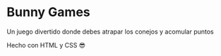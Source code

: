 # Bunny Games

Un juego divertido donde debes atrapar los conejos y acomular puntos

Hecho con HTML y CSS 😎
